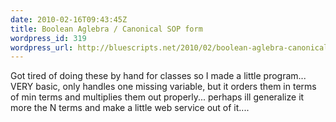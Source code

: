 ```yaml
---
date: 2010-02-16T09:43:45Z
title: Boolean Aglebra / Canonical SOP form
wordpress_id: 319
wordpress_url: http://bluescripts.net/2010/02/boolean-aglebra-canonical-sop-form/
---
```


Got tired of doing these by hand for classes so I made a little program... VERY basic, only handles one missing variable, but it orders them in terms of min terms and multiplies them out properly... perhaps ill generalize it more the N terms and make a little web service out of it....

<script src="http://gist.github.com/305731.js"></script>
